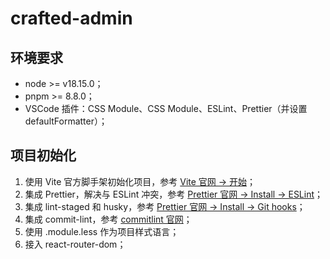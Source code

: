 # crafted-admin

## 环境要求

- node >= v18.15.0；
- pnpm >= 8.8.0；
- VSCode 插件：CSS Module、CSS Module、ESLint、Prettier（并设置 defaultFormatter）；

## 项目初始化

1. 使用 Vite 官方脚手架初始化项目，参考 [Vite 官网 -> 开始](https://cn.vitejs.dev/guide/)；
2. 集成 Prettier，解决与 ESLint 冲突，参考 [Prettier 官网 -> Install -> ESLint](https://prettier.io/docs/en/install)；
3. 集成 lint-staged 和 husky，参考 [Prettier 官网 -> Install -> Git hooks](https://prettier.io/docs/en/install#git-hooks)；
4. 集成 commit-lint，参考 [commitlint 官网](https://github.com/conventional-changelog/commitlint)；
5. 使用 .module.less 作为项目样式语言；
6. 接入 react-router-dom；
